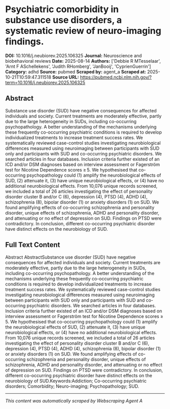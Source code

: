 # Psychiatric comorbidity in substance use disorders, a systematic review of neuro-imaging findings.

**DOI:** 10.1016/j.neubiorev.2025.106325
**Journal:** Neuroscience and biobehavioral reviews
**Date:** 2025-08-14
**Authors:** ['Debbie R MTesselaar', 'Arnt F ASchellekens', 'Judith RHomberg', 'JanBooij', 'CyprienGuerrin']
**Category:** adhd
**Source:** pubmed
**Scraped by:** agent_a
**Scraped at:** 2025-10-21T10:59:47.311518
**Source URL:** https://pubmed.ncbi.nlm.nih.gov/?term=10.1016/j.neubiorev.2025.106325

## Abstract

Substance use disorder (SUD) have negative consequences for affected individuals and society. Current treatments are moderately effective, partly due to the large heterogeneity in SUDs, including co-occurring psychopathology. A better understanding of the mechanisms underlying these frequently co-occurring psychiatric conditions is required to develop individualized treatments to increase treatment success rates. We systematically reviewed case-control studies investigating neurobiological differences measured using neuroimaging between participants with SUD only and participants with SUD and co-occurring psychiatric disorders. We searched articles in four databases. Inclusion criteria further existed of an ICD and/or DSM diagnoses based on interview assessment or Fagerström test for Nicotine Dependence scores ≥ 5. We hypothesised that co-occurring psychopathology could (1) amplify the neurobiological effects of SUD, (2) attenuate it, (3) have unique neurobiological effects, or (4) have no additional neurobiological effects. From 10,076 unique records screened, we included a total of 26 articles investigating the effect of personality disorder cluster B and/or C (6), depression (4), PTSD (4), ADHD (4), schizophrenia (8), bipolar disorder (1) or anxiety disorders (1) on SUD. We found amplifying effects of co-occurring schizophrenia and personality disorder, unique effects of schizophrenia, ADHD and personality disorder, and attenuating or no effect of depression on SUD. Findings on PTSD were contradictory. In conclusion, different co-occurring psychiatric disorder have distinct effects on the neurobiology of SUD.

## Full Text Content

Abstract AbstractSubstance use disorder (SUD) have negative consequences for affected individuals and society. Current treatments are moderately effective, partly due to the large heterogeneity in SUDs, including co-occurring psychopathology. A better understanding of the mechanisms underlying these frequently co-occurring psychiatric conditions is required to develop individualized treatments to increase treatment success rates. We systematically reviewed case-control studies investigating neurobiological differences measured using neuroimaging between participants with SUD only and participants with SUD and co-occurring psychiatric disorders. We searched articles in four databases. Inclusion criteria further existed of an ICD and/or DSM diagnoses based on interview assessment or Fagerström test for Nicotine Dependence scores ≥ 5. We hypothesised that co-occurring psychopathology could (1) amplify the neurobiological effects of SUD, (2) attenuate it, (3) have unique neurobiological effects, or (4) have no additional neurobiological effects. From 10,076 unique records screened, we included a total of 26 articles investigating the effect of personality disorder cluster B and/or C (6), depression (4), PTSD (4), ADHD (4), schizophrenia (8), bipolar disorder (1) or anxiety disorders (1) on SUD. We found amplifying effects of co-occurring schizophrenia and personality disorder, unique effects of schizophrenia, ADHD and personality disorder, and attenuating or no effect of depression on SUD. Findings on PTSD were contradictory. In conclusion, different co-occurring psychiatric disorder have distinct effects on the neurobiology of SUD.Keywords:Addiction; Co-occurring psychiatric disorders; Comorbidity; Neuro-imaging; Psychopathology; SUD.

---
*This content was automatically scraped by Webscraping Agent A*
